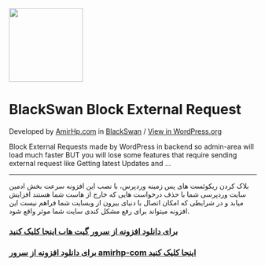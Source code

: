 <img src="https://amirhp.com/blackswan-grayscale.svg" width="150px" />

# **BlackSwan Block External Request**

Developed by [AmirHp.com](https://amirhp.com/) in [BlackSwan](https://blackswanlab.ir/) / [View in WordPress.org](https://wordpress.org/plugins/blackswan-block-external-request/)

Block External Requests made by WordPress in backend so admin-area will load much faster BUT you will lose some features that require sending external request like Getting latest Updates and ...

-----

بلاک کردن ریکوئست های پس زمینه وردپرس، با نصب این افزونه سرعت بخش ادمین سایت وردپرسی شما با حذف درخواست هایی که خارج از هاست شما هستند افزایش میابد و در شرایطی که امکان اتصال با دنیای بیرون از وبسایت شما فراهم نیست این افزونه میتواند برای رفع مشکل کندی سایت شما موثر واقع شود.


### **[برای دانلود افزونه از سرور گیت هاب اینجا کلیک کنید](https://github.com/blackswanlab/blackswan-block-external-request/releases/download/v1.0/blackswan-block-external-request-v1.0.0.zip)**
### **[برای دانلود افزونه از سرور amirhp-com اینجا کلیک کنید](https://dl.amirhp.com/public/plugins/blackswan-block-external-request-v1.0.0.zip)**

